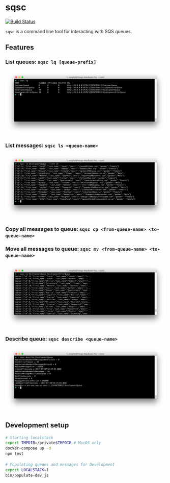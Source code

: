 # sqsc
[![Build Status](https://travis-ci.org/yongfei25/s3events.svg?branch=master)](https://travis-ci.org/yongfei25/sqsc) 

`sqsc` is a command line tool for interacting with SQS queues.

## Features
### List queues: `sqsc lq [queue-prefix]`
![list queue](./media/list-queue.png)

### List messages: `sqsc ls <queue-name>`
![list messages](./media/list-message.png)

### Copy all messages to queue: `sqsc cp <from-queue-name> <to-queue-name>`
### Move all messages to queue: `sqsc mv <from-queue-name> <to-queue-name>`
![list messages](./media/copy-message.png)

### Describe queue: `sqsc describe <queue-name>`
![describe](./media/describe.png)

## Development setup
```bash
# Starting localstack
export TMPDIR=/private$TMPDIR # MacOS only
docker-compose up -d
npm test

# Populating queues and messages for Development
export LOCALSTACK=1
bin/populate-dev.js
```
